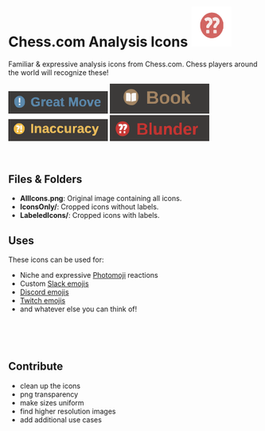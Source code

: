 # Chess.com Analysis Icons <img src="IconsOnly/svg/Blunder.svg" alt="Blunder Icon" width="80" height="80"> 

Familiar & expressive analysis icons from Chess.com. Chess players around the world will recognize these!

<img src="LabeledIcons/GreatMove.svg" alt="Great Move" width="200"> <img src="LabeledIcons/BookMove.svg" alt="Book Move" width="200">
<img src="LabeledIcons/Inaccuracy.svg" alt="Inaccuracy" width="200"> <img src="LabeledIcons/Blunder.svg" alt="Blunder" width="200">



<br>



## Files & Folders

- **AllIcons.png**: Original image containing all icons.
- **IconsOnly/**: Cropped icons without labels.
- **LabeledIcons/**: Cropped icons with labels.

## Uses

These icons can be used for:

- Niche and expressive [Photomoji](https://9to5google.com/2024/01/26/google-messages-photomoji-rolling-out/#:~:text=also%20announced%20that-,Photomoji,-and%20Magic%20Compose) reactions
- Custom [Slack emojis](https://enwest.slack.com/customize/emoji)
- [Discord emojis](https://support.discord.com/hc/en-us/articles/360036479811-Custom-Emojis)
- [Twitch emojis](https://help.twitch.tv/s/article/subscriber-emoticons?language=en_US)
- and whatever else you can think of!

<br><br><br>

## Contribute

- clean up the icons
- png transparency 
- make sizes uniform 
- find higher resolution images 
- add additional use cases
